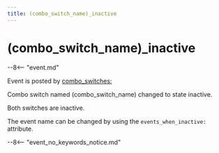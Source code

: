 ```yaml
---
title: (combo_switch_name)_inactive
---
```


# (combo_switch_name)\_inactive


--8<-- "event.md"

Event is posted by [combo_switches:](../config/combo_switches.md)

Combo switch named (combo_switch_name) changed to state inactive.

Both switches are inactive.

The event name can be changed by using the `events_when_inactive:`
attribute.

--8<-- "event_no_keywords_notice.md"
